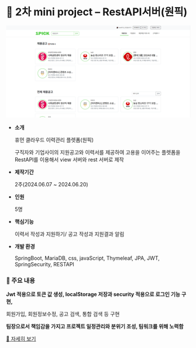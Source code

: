 # 💼 2차 mini project – RestAPI서버(원픽)

![1번이미지](https://github.com/kimjisun5963/mini2/blob/main/2-1.PNG)

- **소개**

  휴먼 클라우드 이력관리 플렛폼(원픽)

  구직자와 기업사이의 지원공고와 이력서를 제공하여 고용을 이어주는 플렛폼을 RestAPI를 이용해서 view 서버와 rest 서버로 제작

- **제작기간**

  2주(2024.06.07 ~ 2024.06.20)

- **인원**

  5명

- **핵심기능**

  이력서 작성과 지원하기/ 공고 작성과 지원결과 알림

- **개발 환경**

  SpringBoot, MariaDB, css, javaScript, Thymeleaf, JPA, JWT, SpringSecurity, RESTAPI

### 🔎 주요 내용
**Jwt 적용으로 토큰 값 생성, localStorage 저장과 security 적용으로 로그인 기능 구현,**

회원가입, 회원정보수정, 공고 검색, 통합 검색 등 구현

**팀장으로서 책임감을 가지고 프로젝트 일정관리와 분위기 조성, 팀워크를 위해 노력함**

[📃 자세히 보기](https://drive.google.com/file/d/1Akx_9ZywNQ69rWRv4Zbit8aM6mLDatQD/view?usp=sharing)
